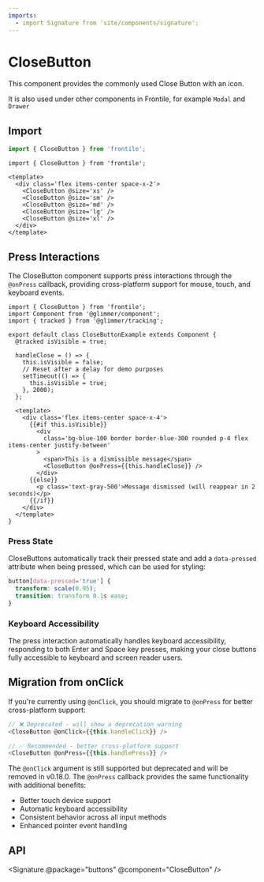 ```yaml
---
imports:
  - import Signature from 'site/components/signature';
---
```


# CloseButton

This component provides the commonly used Close Button with an icon.

It is also used under other components in Frontile, for example `Modal` and `Drawer`

## Import

```js
import { CloseButton } from 'frontile';
```

```gjs preview
import { CloseButton } from 'frontile';

<template>
  <div class='flex items-center space-x-2'>
    <CloseButton @size='xs' />
    <CloseButton @size='sm' />
    <CloseButton @size='md' />
    <CloseButton @size='lg' />
    <CloseButton @size='xl' />
  </div>
</template>
```

## Press Interactions

The CloseButton component supports press interactions through the `@onPress` callback, providing cross-platform support for mouse, touch, and keyboard events.

```gjs preview
import { CloseButton } from 'frontile';
import Component from '@glimmer/component';
import { tracked } from '@glimmer/tracking';

export default class CloseButtonExample extends Component {
  @tracked isVisible = true;

  handleClose = () => {
    this.isVisible = false;
    // Reset after a delay for demo purposes
    setTimeout(() => {
      this.isVisible = true;
    }, 2000);
  };

  <template>
    <div class='flex items-center space-x-4'>
      {{#if this.isVisible}}
        <div
          class='bg-blue-100 border border-blue-300 rounded p-4 flex items-center justify-between'
        >
          <span>This is a dismissible message</span>
          <CloseButton @onPress={{this.handleClose}} />
        </div>
      {{else}}
        <p class='text-gray-500'>Message dismissed (will reappear in 2 seconds)</p>
      {{/if}}
    </div>
  </template>
}
```

### Press State

CloseButtons automatically track their pressed state and add a `data-pressed` attribute when being pressed, which can be used for styling:

```css
button[data-pressed='true'] {
  transform: scale(0.95);
  transition: transform 0.1s ease;
}
```

### Keyboard Accessibility

The press interaction automatically handles keyboard accessibility, responding to both Enter and Space key presses, making your close buttons fully accessible to keyboard and screen reader users.

## Migration from onClick

If you're currently using `@onClick`, you should migrate to `@onPress` for better cross-platform support:

```js
// ❌ Deprecated - will show a deprecation warning
<CloseButton @onClick={{this.handleClick}} />

// ✅ Recommended - better cross-platform support
<CloseButton @onPress={{this.handlePress}} />
```

The `@onClick` argument is still supported but deprecated and will be removed in v0.18.0. The `@onPress` callback provides the same functionality with additional benefits:

- Better touch device support
- Automatic keyboard accessibility
- Consistent behavior across all input methods
- Enhanced pointer event handling

## API

<Signature @package="buttons" @component="CloseButton" />
